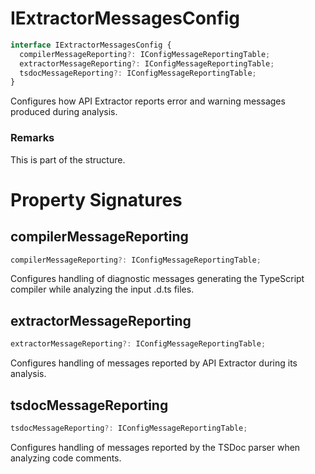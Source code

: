 # IExtractorMessagesConfig

```typescript
interface IExtractorMessagesConfig {
  compilerMessageReporting?: IConfigMessageReportingTable;
  extractorMessageReporting?: IConfigMessageReportingTable;
  tsdocMessageReporting?: IConfigMessageReportingTable;
}
```

Configures how API Extractor reports error and warning messages produced during analysis.

### Remarks

This is part of the structure.

# Property Signatures

## compilerMessageReporting

```typescript
compilerMessageReporting?: IConfigMessageReportingTable;
```

Configures handling of diagnostic messages generating the TypeScript compiler while analyzing the input .d.ts files.

## extractorMessageReporting

```typescript
extractorMessageReporting?: IConfigMessageReportingTable;
```

Configures handling of messages reported by API Extractor during its analysis.

## tsdocMessageReporting

```typescript
tsdocMessageReporting?: IConfigMessageReportingTable;
```

Configures handling of messages reported by the TSDoc parser when analyzing code comments.
